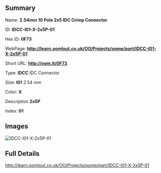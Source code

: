 

## Summary
 
Name: __2.54mm 10 Pole 2x5 IDC Crimp Connector__

ID: __IDCC-I01-X-2x5P-01__

Hex ID: __0F73__

WebPage: __http://learn.oomlout.co.uk/OO/Projects/oomp/part/IDCC-I01-X-2x5P-01__

Short URL: __http://oom.lt/0F73__


Type: __IDCC__ IDC Connector 

Size: __I01__ 2.54 mm 

Color: __X__  

Description __2x5P__  

Index: __01__


## Images
![IDCC-I01-X-2x5P-01](http://oomlout.com/oomp-gen/parts/IDCC-I01-X-2x5P-01/IDCC-I01-X-2x5P-01_420.jpg)



## Full Details

 http://learn.oomlout.co.uk/OO/Projects/oomp/part/IDCC-I01-X-2x5P-01














